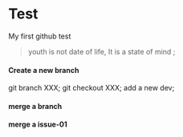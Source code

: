 # Test
My first github test

> youth is not date of life, It is a state of mind ;
#### Create a new branch 
  git branch XXX;
  git checkout XXX;
  add a new dev; 
#### merge a branch
#### merge a issue-01
